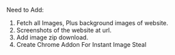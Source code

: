 Need to Add:

1. Fetch all Images, Plus background images of website.
2. Screenshots of the website at url.
2. Add image zip download.
3. Create Chrome Addon For Instant Image Steal

